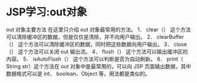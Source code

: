 # JSP学习:out对象

out 对象主要方法
在这里只介绍 out 对象最常用的方法。
1． clear（）
这个方法可以清除缓冲区的数据，但是仅仅是清除，并不向用户输出。
2． clearBuffer（）
这个方法可以清除缓冲区的数据，同时把这些数据向用户输出。
3． close（）
这个方法可以关闭 out 输出流。
4． flush（）
这个方法可以输出缓冲区的内容。
5． isAutoFlush（）
这个方法可以判断是否为自动刷新。
6． print（ String str）这个方法在 out 对象中是最常用的，可以向 JSP 页面输出数据，其中数据格式可以是 int、 boolean、Object 等。用法都是类似的。
